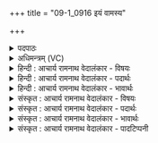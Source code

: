 +++
title = "09-1_0916 इयं वामस्य"

+++
<details><summary>पदपाठः</summary>

इ꣣य꣢म्। वा꣣म्। अ꣢स्य। म꣡न्म꣢꣯नः। इ꣡न्द्रा꣢꣯ग्नी। इ꣡न्द्र꣢꣯। अ꣣ग्नीइ꣡ति꣢। पू꣣र्व्य꣡स्तु꣢तिः। पू꣣र्व्य꣢। स्तु꣣तिः। अभ्रा꣢त्। वृ꣣ष्टिः꣢। इ꣣व। अजनि। ९१६।
</details>

<details><summary>अधिमन्त्रम् (VC)</summary>

- इन्द्राग्नी
- वसिष्ठो मैत्रावरुणिः
- गायत्री
- षड्जः
</details>

<details><summary>हिन्दी : आचार्य रामनाथ वेदालंकार - विषयः</summary>

प्रथम मन्त्र में परमेश्वर की स्तुति का विषय है।
</details>

<details><summary>हिन्दी : आचार्य रामनाथ वेदालंकार - पदार्थः</summary>

पदार्थान्वय -  हे (इन्द्राग्नी) आत्मा और मन ! (मन्मनः) ज्ञानी (अस्य) इस परमेश्वर की (इयम्) यह (वाम्) तुम्हारे द्वारा की गयी (पूर्व्यस्तुतिः) श्रेष्ठ स्तुति (अभ्रात्) बादल से (वृष्टिः इव) वर्षा के समान (अजनि) हुई है ॥१॥ यहाँ उपमालङ्कार है ॥१॥
</details>

<details><summary>हिन्दी : आचार्य रामनाथ वेदालंकार - भावार्थः</summary>

भावार्थ -  जैसे बादल से बरसी हुई जलधारा भूमि को आर्द्र करती है,वैसे ही आत्मा और मन से की गयी स्तुति परमेश्वर को आर्द्र(स्नेहयुक्त)करती है। आर्द्र भूमि जैसे वृक्ष,वनस्पति आदियों को उत्पन्न करती है,वैसे ही आर्द्र किया गया परमेश्वर स्तोता के हृदय में सद्गुणों को उत्पन्न करता है ॥१॥
</details>

<details><summary>संस्कृत : आचार्य रामनाथ वेदालंकार - विषयः</summary>

तत्रादौ परमेश्वरस्तुतिविषयमाह।
</details>

<details><summary>संस्कृत : आचार्य रामनाथ वेदालंकार - पदार्थः</summary>

पदार्थान्वय -  हे (इन्द्राग्नी) आत्ममनसी ! (मन्मनः) मन्तुः (अस्य) परमेश्वरस्य (इयम्) एषा (वाम्) युवयोः युष्मत्कृता इत्यर्थः (पूर्व्यस्तुतिः) पूर्व्या श्रेष्ठा स्तुतिः (अभ्रात्) मेघात् (वृष्टिः इव) वर्षा इव (अजनि) जाताऽस्ति ॥१॥ अत्रोपमालङ्कारः ॥१॥
</details>

<details><summary>संस्कृत : आचार्य रामनाथ वेदालंकार - भावार्थः</summary>

भावार्थ -  यथा मेघाद् वृष्टा वारिधारा भुवमार्द्रां करोति तथैवात्ममनःकृता स्तुतिः परमेश्वरमार्द्रयति आर्द्रा भूर्यथा वृक्षवनस्पत्यादीन् प्रसूते तथाऽऽर्द्रितः परमेश्वरः स्तोतुर्हृदये सद्गुणान् प्रसूते ॥१॥
</details>

<details><summary>संस्कृत : आचार्य रामनाथ वेदालंकार - पादटिप्पनी</summary>

टिप्पनी -   १.ऋ० ७।९४।१।
</details>